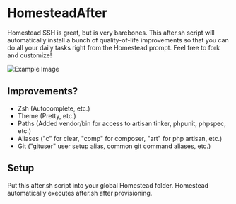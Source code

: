 # HomesteadAfter
Homestead SSH is great, but is very barebones.  This after.sh script will automatically install a bunch of quality-of-life improvements so that you can do all your daily tasks right from the Homestead prompt.  Feel free to fork and customize!

![Example Image](http://puu.sh/g2Pkp/21e204270e.png)

## Improvements?
- Zsh (Autocomplete, etc.)
- Theme (Pretty, etc.)
- Paths (Added vendor/bin for access to artisan tinker, phpunit, phpspec, etc.)
- Aliases ("c" for clear, "comp" for composer, "art" for php artisan, etc.)
- Git ("gituser" user setup alias, common git command aliases, etc.)

## Setup
Put this after.sh script into your global Homestead folder.  Homestead automatically executes after.sh after provisioning.

